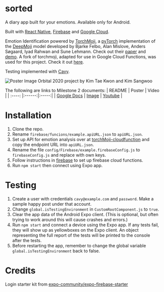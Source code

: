 # sorted

A diary app built for your emotions.
Available only for Android.

Built with [React Native](https://reactnative.dev/), [Firebase](https://firebase.google.com/) and [Google Cloud](https://cloud.google.com/). 

Emotion Identification powered by [TorchMoji](https://github.com/huggingface/torchMoji), a [pyTorch](http://pytorch.org/) implementation of the [DeepMoji](https://github.com/bfelbo/DeepMoji) model developed by Bjarke Felbo, Alan Mislove, Anders Søgaard, Iyad Rahwan and Sune Lehmann. Check out their [paper](https://arxiv.org/abs/1708.00524) and [demo](http://deepmoji.mit.edu/).
A fork of torchmoji, adapted for use in Google Cloud Functions, was used for this project. Check it out [here](https://github.com/ktaekwon000/torchMoji-CloudFunction).

Testing implemented with [Cavy](https://cavy.app/).

![Poster Image](https://i.imgur.com/mAwQgxJ.png)
Orbital 2020 project by Kim Tae Kwon and Kim Sangwoo

The following are links to Milestone 2 documents:
| README | Poster | Video |
| :----: |:------:|:-----:|
| [Google Docs](https://docs.google.com/document/d/1SLPb2OJOF4XCtag-7TVqmqevsQZ7x8REouIweSJDAIU/edit?usp=sharing) | [Image](https://i.imgur.com/mAwQgxJ.png) | [Youtube](https://youtu.be/PO5M3X_wcu4) |

# Installation

1. Clone the repo.
1. Rename `firebase/funcions/example.apiURL.json` to `apiURL.json`.
1. Set up API for emotion analysis over at [torchMoji-cloudfunction](https://github.com/ktaekwon000/torchMoji-CloudFunction) and copy the endpoint URL into `apiURL.json`.
1. Rename the file `config/Firebase/example.firebaseConfig.js` to `firebaseConfig.js` and replace with own keys.
1. Follow instructions in [firebase](firebase) to set up firebase cloud functions.
1. Run `npm start` then connect using Expo app.

# Testing

1. Create a user with credentials `cavy@example.com` and `password`. Make a sample happy post under that account.
1. Change `global.isTestingEnvironment` in `CustomRootComponent.js` to `true`.
1. Clear the app data of the Android Expo client. (This is optional, but often trying to work around this will cause crashes and errors.)
1. Run `npm start` and connect a device using the Expo app. If any tests fail, they will show up as yellowboxes on the Expo client. An object representing the full report of the tests will be printed to the console after the tests.
1. Before restarting the app, remember to change the global variable `global.isTestingEnvironment` back to false.

# Credits

Login starter kit from [expo-community/expo-firebase-starter](https://github.com/expo-community/expo-firebase-starter)
